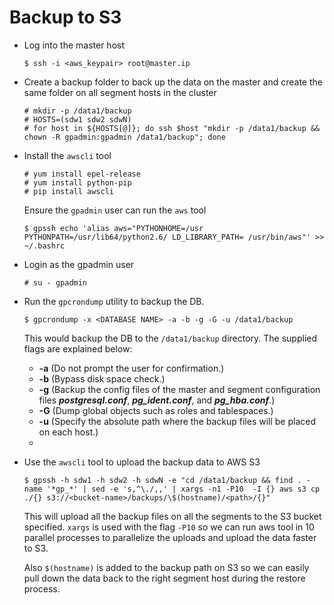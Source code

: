 # Backup to S3

* Log into the master host

	```
	$ ssh -i <aws_keypair> root@master.ip
	```
	

* Create a backup folder to back up the data on the master and create the same folder on all segment hosts in the cluster

	```
	# mkdir -p /data1/backup
	# HOSTS=(sdw1 sdw2 sdwN)
	# for host in ${HOSTS[@]}; do ssh $host "mkdir -p /data1/backup && chown -R gpadmin:gpadmin /data1/backup"; done
	```

* Install the `awscli`	tool

	```
	# yum install epel-release
	# yum install python-pip
	# pip install awscli
	```
	Ensure the `gpadmin` user can run the `aws` tool
	
	```
	$ gpssh echo 'alias aws="PYTHONHOME=/usr PYTHONPATH=/usr/lib64/python2.6/ LD_LIBRARY_PATH= /usr/bin/aws"' >> ~/.bashrc
	```

* Login as the gpadmin user

	```
	# su - gpadmin
	```

* Run the `gpcrondump` utility to backup the DB.
 
	```
	$ gpcrondump -x <DATABASE NAME> -a -b -g -G -u /data1/backup
	```

	This would backup the DB to the `/data1/backup` directory. The supplied flags are explained below:
	
	* **-a** (Do not prompt the user for confirmation.)
	* **-b** (Bypass disk space check.)
	* **-g** (Backup the config files of the master and segment configuration files *__postgresql.conf__*, *__pg_ident.conf__*, and *__pg_hba.conf__*.)
	* **-G** (Dump global objects such as roles and tablespaces.)
	* **-u** (Specify the absolute path where the backup files will be placed on each host.)
	
	-


* Use the `awscli` tool to upload the backup data to AWS S3

 	```
 	$ gpssh -h sdw1 -h sdw2 -h sdwN -e "cd /data1/backup && find . -name '*gp_*' | sed -e 's,^\./,,' | xargs -n1 -P10  -I {} aws s3 cp ./{} s3://<bucket-name>/backups/\$(hostname)/<path>/{}"
	```
	This will upload all the backup files on all the segments to the S3 bucket specified.
	`xargs` is used with the flag `-P10` so we can run aws tool in 10 parallel processes to parallelize the uploads and upload the data faster to S3.
	
	Also `$(hostname)` is added to the backup path on S3 so we can easily pull down the data back to the right segment host during the restore process.	

